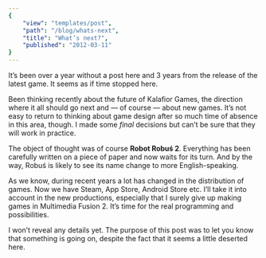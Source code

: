 ```yaml
---
{
    "view": "templates/post",
    "path": "/blog/whats-next",
    "title": "What’s next?",
    "published": "2012-03-11"
}
---
```


It’s been over a year without a post here and 3 years from the release of the latest game. It seems as if time stopped here.

Been thinking recently about the future of Kalafior Games, the direction where it all should go next and — of course — about new games. It’s not easy to return to thinking about game design after so much time of absence in this area, though. I made some _final_ decisions but can’t be sure that they will work in practice.

The object of thought was of course **Robot Robuś 2**. Everything has been carefully written on a piece of paper and now waits for its turn. And by the way, Robuś is likely to see its name change to more English-speaking.

As we know, during recent years a lot has changed in the distribution of games. Now we have Steam, App Store, Android Store etc. I’ll take it into account in the new productions, especially that I surely give up making games in Multimedia Fusion 2. It’s time for the real programming and possibilities.

I won’t reveal any details yet. The purpose of this post was to let you know that something is going on, despite the fact that it seems a little deserted here.
